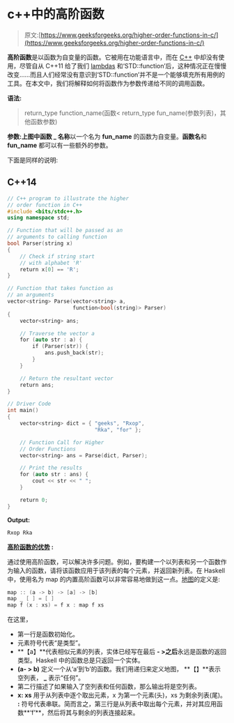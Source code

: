 # c++中的高阶函数

> 原文:[https://www.geeksforgeeks.org/higher-order-functions-in-c/](https://www.geeksforgeeks.org/higher-order-functions-in-c/)

**高阶函数**是以函数为自变量的函数。它被用在功能语言中，而在 [C++](https://www.geeksforgeeks.org/c-plus-plus/) 中却没有使用，尽管自从 C++11 给了我们 [lambdas](https://www.geeksforgeeks.org/lambda-expression-in-c/) 和‘STD::function’后，这种情况正在慢慢改变……而且人们经常没有意识到‘STD::function’并不是一个能够填充所有用例的工具。在本文中，我们将解释如何将函数作为参数传递给不同的调用函数。

**语法:**

> return_type function_name(函数< return_type fun_name(参数列表)，其他函数参数)

**参数:**上图中**函数 _ 名称**以一个名为 **fun_name** 的函数为自变量。**函数名**和 **fun_name** 都可以有一些额外的参数。

下面是同样的说明:

## C++14

```cpp
// C++ program to illustrate the higher
// order function in C++
#include <bits/stdc++.h>
using namespace std;

// Function that will be passed as an
// arguments to calling function
bool Parser(string x)
{
    // Check if string start
    // with alphabet 'R'
    return x[0] == 'R';
}

// Function that takes function as
// an arguments
vector<string> Parse(vector<string> a,
                     function<bool(string)> Parser)
{
    vector<string> ans;

    // Traverse the vector a
    for (auto str : a) {
        if (Parser(str)) {
            ans.push_back(str);
        }
    }

    // Return the resultant vector
    return ans;
}

// Driver Code
int main()
{
    vector<string> dict = { "geeks", "Rxop",
                            "Rka", "for" };

    // Function Call for Higher
    // Order Functions
    vector<string> ans = Parse(dict, Parser);

    // Print the results
    for (auto str : ans) {
        cout << str << " ";
    }

    return 0;
}
```

**Output:** 

```cpp
Rxop Rka
```

**<u>高阶函数的优势</u> :**

通过使用高阶函数，可以解决许多问题。例如，要构建一个以列表和另一个函数作为输入的函数，请将该函数应用于该列表的每个元素，并返回新列表。在 Haskell 中，使用名为 map 的内置高阶函数可以非常容易地做到这一点。[地图](https://www.geeksforgeeks.org/map-associative-containers-the-c-standard-template-library-stl/)的定义是:

```cpp
map :: (a -> b) -> [a] -> [b] 
map _ [ ] = [ ] 
map f (x : xs) = f x : map f xs
```

在这里，

*   第一行是函数初始化。
*   元素符号代表“是类型”。
*   **【a】**代表相似元素的列表，实体已经写在最后 **- >之后**永远是函数的返回类型。Haskell 中的函数总是只返回一个实体。
*   **(a- > b)** 定义一个从‘a’到‘b’的函数。我们用递归来定义地图，
    **【】**表示空列表， **_** 表示“任何”。
*   第二行描述了如果输入了空列表和任何函数，那么输出将是空列表。
*   **x: xs** 用于从列表中逐个取出元素，x 为第一个元素(头)，xs 为剩余列表(尾)。 **:** 符号代表串联。简而言之，第三行是从列表中取出每个元素，并对其应用函数**‘f’**，然后将其与剩余的列表连接起来。